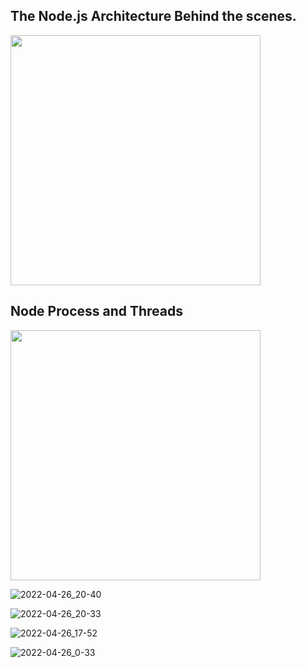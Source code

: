 ## The Node.js Architecture Behind the scenes.

<img src='https://user-images.githubusercontent.com/67066348/165288011-f96dc7a7-1bb1-486c-a953-593879040ee4.png' height='400'>

## Node Process and Threads

<img src='https://user-images.githubusercontent.com/67066348/165290460-8946dd35-a571-4ae9-b8a4-c53947669f49.png' height='400'>

![2022-04-26_20-40](https://user-images.githubusercontent.com/67066348/165489290-0f19501c-0859-46d6-bec6-f6f64ccc79b6.png)

![2022-04-26_20-33](https://user-images.githubusercontent.com/67066348/165489332-4aa67254-ccd1-4126-bc6b-f8205fa767e3.png)

![2022-04-26_17-52](https://user-images.githubusercontent.com/67066348/165489360-141713c3-58ce-4471-aab4-d41006e6209d.png)

![2022-04-26_0-33](https://user-images.githubusercontent.com/67066348/165489389-6aa35334-e734-495b-a60e-892856cbbb55.png)
